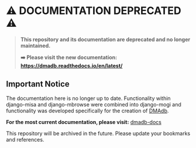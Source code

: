 # ⚠️ DOCUMENTATION DEPRECATED ⚠️

> **This repository and its documentation are deprecated and no longer maintained.**
> 
> **➡️ Please visit the new documentation: https://dmadb.readthedocs.io/en/latest/**

## Important Notice

The documentation here is no longer up to date. Functionality within django-misa and django-mbrowse were combined into django-mogi and functionality was developed specifically for the creation of [DMAdb](https://dmadb.bham.ac.uk/).

**For the most current documentation, please visit:** [dmadb-docs](https://dmadb.readthedocs.io/en/latest/)

This repository will be archived in the future. Please update your bookmarks and references.
